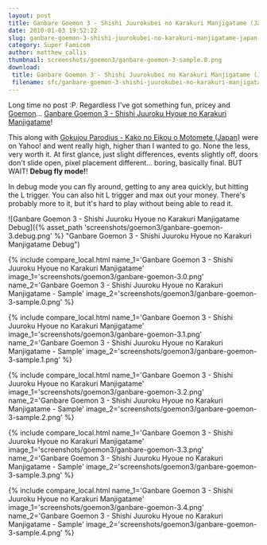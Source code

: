 ```yaml
---
layout: post
title: Ganbare Goemon 3 - Shishi Juurokubei no Karakuri Manjigatame (Japan) (Sample)
date: 2010-01-03 19:52:22
slug: ganbare-goemon-3-shishi-juurokubei-no-karakuri-manjigatame-japan-sample
category: Super Famicom
author: matthew_callis
thumbnail: screenshots/goemon3/ganbare-goemon-3-sample.0.png
download:
 title: Ganbare Goemon 3 - Shishi Juurokubei no Karakuri Manjigatame (Japan) (Sample)
 filename: sfc/ganbare-goemon-3-shishi-juurokubei-no-karakuri-manjigatame-japan-sample.7z
---
```


Long time no post :P. Regardless I've got something fun, pricey and [Goemon](http://superfamicom.org/info/ganbare-goemon-yuki-hime-kyuushutsu-emaki/ "Ganbare Goemon - Yuki Hime Kyuushutsu Emaki")...  [Ganbare Goemon 3 - Shishi Juuroku Hyoue no Karakuri Manjigatame](http://superfamicom.org/info/ganbare-goemon-3-shishi-juuroku-hyoue-no-karakuri-manjigatame/ "Ganbare Goemon 3 - Shishi Juuroku Hyoue no Karakuri Manjigatame")!

This along with [Gokujou Parodius - Kako no Eikou o Motomete (Japan)](http://superfamicom.org/info/gokujou-parodius/ "Gokujou Parodius - Kako no Eikou o Motomete (Japan)") were on Yahoo! and went really high, higher than I wanted to go. None the less, very worth it. At first glance, just slight differences, events slightly off, doors don't slide open, pixel placement different... boring, basically final. BUT WAIT! **Debug fly mode!**!

In debug mode you can fly around, getting to any area quickly, but hitting the L trigger. You can also hit L trigger and max out your money. There's probably more to it, but it's hard to play without being able to read it.

![Ganbare Goemon 3 - Shishi Juuroku Hyoue no Karakuri Manjigatame Debug]({% asset_path 'screenshots/goemon3/ganbare-goemon-3.debug.png' %} "Ganbare Goemon 3 - Shishi Juuroku Hyoue no Karakuri Manjigatame Debug")

{% include compare_local.html
    name_1='Ganbare Goemon 3 - Shishi Juuroku Hyoue no Karakuri Manjigatame'
    image_1='screenshots/goemon3/ganbare-goemon-3.0.png'
    name_2='Ganbare Goemon 3 - Shishi Juuroku Hyoue no Karakuri Manjigatame - Sample'
    image_2='screenshots/goemon3/ganbare-goemon-3-sample.0.png'
%}

{% include compare_local.html
    name_1='Ganbare Goemon 3 - Shishi Juuroku Hyoue no Karakuri Manjigatame'
    image_1='screenshots/goemon3/ganbare-goemon-3.1.png'
    name_2='Ganbare Goemon 3 - Shishi Juuroku Hyoue no Karakuri Manjigatame - Sample'
    image_2='screenshots/goemon3/ganbare-goemon-3-sample.1.png'
%}

{% include compare_local.html
    name_1='Ganbare Goemon 3 - Shishi Juuroku Hyoue no Karakuri Manjigatame'
    image_1='screenshots/goemon3/ganbare-goemon-3.2.png'
    name_2='Ganbare Goemon 3 - Shishi Juuroku Hyoue no Karakuri Manjigatame - Sample'
    image_2='screenshots/goemon3/ganbare-goemon-3-sample.2.png'
%}

{% include compare_local.html
    name_1='Ganbare Goemon 3 - Shishi Juuroku Hyoue no Karakuri Manjigatame'
    image_1='screenshots/goemon3/ganbare-goemon-3.3.png'
    name_2='Ganbare Goemon 3 - Shishi Juuroku Hyoue no Karakuri Manjigatame - Sample'
    image_2='screenshots/goemon3/ganbare-goemon-3-sample.3.png'
%}

{% include compare_local.html
    name_1='Ganbare Goemon 3 - Shishi Juuroku Hyoue no Karakuri Manjigatame'
    image_1='screenshots/goemon3/ganbare-goemon-3.4.png'
    name_2='Ganbare Goemon 3 - Shishi Juuroku Hyoue no Karakuri Manjigatame - Sample'
    image_2='screenshots/goemon3/ganbare-goemon-3-sample.4.png'
%}
